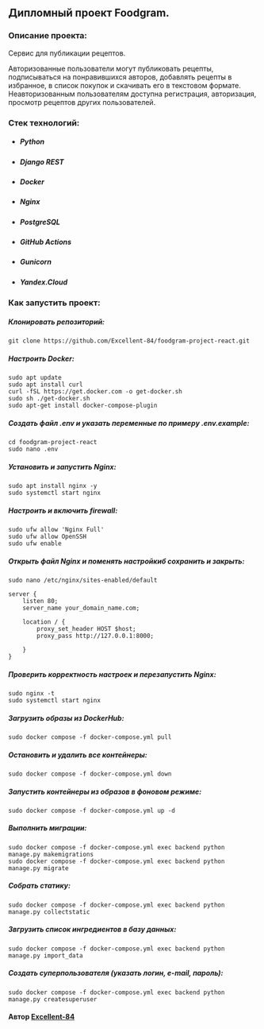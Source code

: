 ## Дипломный проект Foodgram.

### Описание проекта: 

Cервис для публикации рецептов.

Авторизованные пользователи могут публиковать рецепты, подписываться на понравившихся авторов, добавлять рецепты в избранное, в список покупок и скачивать его в текстовом формате. Неавторизованным пользователям доступна регистрация, авторизация, просмотр рецептов других пользователей.



### Стек технологий:

* ##### Python
* ##### Django REST
* ##### Docker
* ##### Nginx
* ##### PostgreSQL
* ##### GitHub Actions
* ##### Gunicorn
* ##### Yandex.Cloud

### Как запустить проект: 

##### Клонировать репозиторий: 
``` 
git clone https://github.com/Excellent-84/foodgram-project-react.git
```
##### Настроить Docker:
``` 
sudo apt update
sudo apt install curl
curl -fSL https://get.docker.com -o get-docker.sh
sudo sh ./get-docker.sh
sudo apt-get install docker-compose-plugin
```
##### Создать файл .env и указать переменные по примеру .env.example:
``` 
cd foodgram-project-react
sudo nano .env
```
##### Установить и запустить Nginx:
```
sudo apt install nginx -y
sudo systemctl start nginx
```
##### Настроить и включить firewall:
```
sudo ufw allow 'Nginx Full'
sudo ufw allow OpenSSH
sudo ufw enable
```
##### Открыть файл Nginx и поменять настройкиб сохранить и закрыть:
```
sudo nano /etc/nginx/sites-enabled/default
```
```
server {
    listen 80;
    server_name your_domain_name.com;
    
    location / {
        proxy_set_header HOST $host;
        proxy_pass http://127.0.0.1:8000;

    }
}
```
##### Проверить корректность настроек и перезапустить Nginx: 
```
sudo nginx -t
sudo systemctl start nginx
```
##### Загрузить образы из DockerHub:
```
sudo docker compose -f docker-compose.yml pull
```
##### Остановить и удалить все контейнеры:
```
sudo docker compose -f docker-compose.yml down
```
##### Запустить контейнеры из образов в фоновом режиме: 
```
sudo docker compose -f docker-compose.yml up -d
```
##### Выполнить миграции: 
``` 
sudo docker compose -f docker-compose.yml exec backend python manage.py makemigrations
sudo docker compose -f docker-compose.yml exec backend python manage.py migrate 
```
##### Собрать статику:
``` 
sudo docker compose -f docker-compose.yml exec backend python manage.py collectstatic
```
##### Звгрузить список ингредиентов в базу данных:
``` 
sudo docker compose -f docker-compose.yml exec backend python manage.py import_data
```
##### Создать суперпользователя (указать логин, e-mail, пароль):
``` 
sudo docker compose -f docker-compose.yml exec backend python manage.py createsuperuser 
```

#### Автор [Excellent-84](https://github.com/Excellent-84)
